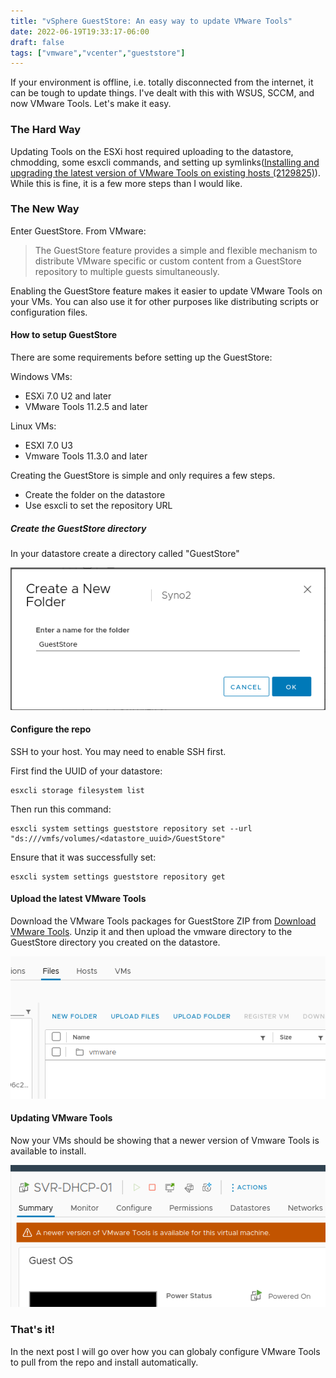 ```yaml
---
title: "vSphere GuestStore: An easy way to update VMware Tools"
date: 2022-06-19T19:33:17-06:00
draft: false
tags: ["vmware","vcenter","gueststore"]
---
```


If your environment is offline, i.e. totally disconnected from the internet, it can be tough to update things. I've dealt with this with WSUS, SCCM, and now VMware Tools. Let's make it easy.

### The Hard Way

Updating Tools on the ESXi host required uploading to the datastore, chmodding, some esxcli commands, and setting up symlinks([Installing and upgrading the latest version of VMware Tools on existing hosts (2129825)](https://kb.vmware.com/s/article/2129825)). While this is fine, it is a few more steps than I would like.

### The New Way

Enter GuestStore. From VMware:

> The GuestStore feature provides a simple and flexible mechanism to distribute VMware specific or custom content from a GuestStore repository to multiple guests simultaneously.

Enabling the GuestStore feature makes it easier to update VMware Tools on your VMs. You can also use it for other purposes like distributing scripts or configuration files.

#### How to setup GuestStore

There are some requirements before setting up the GuestStore:

Windows VMs:

- ESXi 7.0 U2 and later
- VMware Tools 11.2.5 and later

Linux VMs:

- ESXI 7.0 U3
- Vmware Tools 11.3.0 and later

Creating the GuestStore is simple and only requires a few steps.

- Create the folder on the datastore
- Use esxcli to set the repository URL

##### Create the GuestStore directory

In your datastore create a directory called "GuestStore"

![GuestStore](gdirectory.png)

#### Configure the repo

SSH to your host. You may need to enable SSH first. 

First find the UUID of your datastore:

```
esxcli storage filesystem list
```

Then run this command:

```
esxcli system settings gueststore repository set --url "ds:///vmfs/volumes/<datastore_uuid>/GuestStore"
```

Ensure that it was successfully set:

```
esxcli system settings gueststore repository get
```

#### Upload the latest VMware Tools

Download the VMware Tools packages for GuestStore ZIP from [Download VMware Tools](https://customerconnect.vmware.com/en/downloads/details?downloadGroup=VMTOOLS1205&productId=1259&rPId=88838). Unzip it and then upload the vmware directory to the GuestStore directory you created on the datastore.

![vmware directory](vmwaredir.png)

#### Updating VMware Tools

Now your VMs should be showing that a newer version of Vmware Tools is available to install.

![Update Available](updateavail.png)

### That's it!

In the next post I will go over how you can globaly configure VMware Tools to pull from the repo and install automatically.
